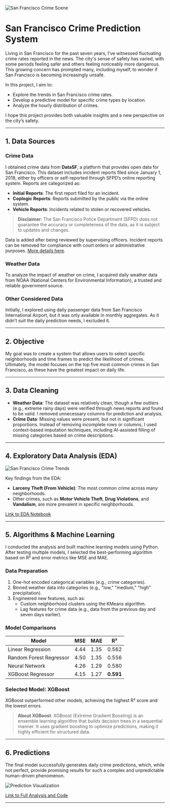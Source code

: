 


![San Francisco Crime Scene](images/DALL·E_2024-11-26_San_Francisco_Prison_Bars.webp.jpeg)

# San Francisco Crime Prediction System

Living in San Francisco for the past seven years, I’ve witnessed fluctuating crime rates reported in the news. The city's sense of safety has varied, with some periods feeling safer and others feeling noticeably more dangerous. This growing concern has prompted many, including myself, to wonder if San Francisco is becoming increasingly unsafe.

In this project, I aim to:

- Explore the trends in San Francisco crime rates.
- Develop a predictive model for specific crime types by location.
- Analyze the hourly distribution of crimes.

I hope this project provides both valuable insights and a new perspective on the city’s safety.

---

## 1. Data Sources

### **Crime Data**
I obtained crime data from **DataSF**, a platform that provides open data for San Francisco. This dataset includes incident reports filed since January 1, 2018, either by officers or self-reported through SFPD’s online reporting system. Reports are categorized as:

- **Initial Reports**: The first report filed for an incident.
- **Coplogic Reports**: Reports submitted by the public via the online system.
- **Vehicle Reports**: Incidents related to stolen or recovered vehicles.

> **Disclaimer**: The San Francisco Police Department (SFPD) does not guarantee the accuracy or completeness of the data, as it is subject to updates and changes.

Data is added after being reviewed by supervising officers. Incident reports can be removed for compliance with court orders or administrative purposes. [More details here](https://data.sfgov.org/Public-Safety/Police-Department-Incident-Reports-2018-to-Present/wg3w-h783/about_data).

### **Weather Data**
To analyze the impact of weather on crime, I acquired daily weather data from NOAA (National Centers for Environmental Information), a trusted and reliable government source.

### **Other Considered Data**
Initially, I explored using daily passenger data from San Francisco International Airport, but it was only available in monthly aggregates. As it didn’t suit the daily prediction needs, I excluded it.

---

## 2. Objective

My goal was to create a system that allows users to select specific neighborhoods and time frames to predict the likelihood of crimes. Ultimately, the model focuses on the top five most common crimes in San Francisco, as these have the greatest impact on daily life.

---

## 3. Data Cleaning

- **Weather Data**: The dataset was relatively clean, though a few outliers (e.g., extreme rainy days) were verified through news reports and found to be valid. I removed unnecessary columns for prediction and analysis.
- **Crime Data**: Missing values were present, but not in significant proportions. Instead of removing incomplete rows or columns, I used context-based imputation techniques, including AI-assisted filling of missing categories based on crime descriptions.

---

## 4. Exploratory Data Analysis (EDA)

![San Francisco Crime Trends](Screenshot_2024-11-26_at_2.01.15_PM.png)

Key findings from the EDA:
- **Larceny Theft (From Vehicle)**: The most common crime across many neighborhoods.
- Other crimes, such as **Motor Vehicle Theft**, **Drug Violations**, and **Vandalism**, are more prevalent in specific neighborhoods.

[Link to EDA Notebook](#)

---

## 5. Algorithms & Machine Learning

I conducted the analysis and built machine learning models using Python. After testing multiple models, I selected the best-performing algorithm based on R² and error metrics like MSE and MAE.

### **Data Preparation**
1. One-hot encoded categorical variables (e.g., crime categories).
2. Binned weather data into categories (e.g., "low," "medium," "high" precipitation).
3. Engineered new features, such as:
   - Custom neighborhood clusters using the KMeans algorithm.
   - Lag features for crime data (e.g., data from the previous day and seven days earlier).

### **Model Comparisons**

| Model                     | MSE   | MAE   | R²   |
|---------------------------|-------|-------|-------|
| Linear Regression         | 4.44  | 1.35  | 0.562 |
| Random Forest Regressor   | 4.50  | 1.35  | 0.556 |
| Neural Network            | 4.26  | 1.29  | 0.580 |
| XGBoost Regressor         | 4.15  | 1.27  | **0.591** |

### **Selected Model: XGBoost**
XGBoost outperformed other models, achieving the highest R² score and the lowest errors.

> **About XGBoost**: XGBoost (Extreme Gradient Boosting) is an ensemble learning algorithm that builds decision trees in a sequential manner. It uses gradient boosting to optimize predictions, making it highly efficient for structured data.

---

## 6. Predictions

The final model successfully generates daily crime predictions, which, while not perfect, provide promising results for such a complex and unpredictable human-driven phenomenon.

![Prediction Visualization](#)

[Link to Full Analysis and Code](https://colab.research.google.com/drive/1dSOnkDZ7m-OWLpnWYC_msWGhMiuH3cis#scrollTo=gLck1iqYxwEg)

---



